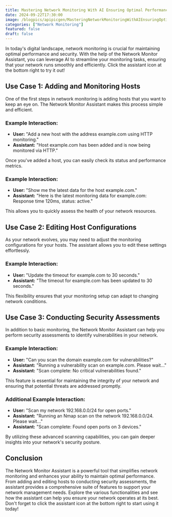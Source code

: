 ```yaml
---
title: Mastering Network Monitoring With AI Ensuring Optimal Performance
date: 2024-09-22T17:30:00
image: /blogpics/apipicgen/MasteringNetworkMonitoringWithAIEnsuringOptimalPerformance-UIKPG9OWG7.jpg
categories: ["Network Monitoring"]
featured: false
draft: false
---
```

In today's digital landscape, network monitoring is crucial for maintaining optimal performance and security. With the help of the Network Monitor Assistant, you can leverage AI to streamline your monitoring tasks, ensuring that your network runs smoothly and efficiently. Click the assistant icon at the bottom right to try it out!

## Use Case 1: Adding and Monitoring Hosts

One of the first steps in network monitoring is adding hosts that you want to keep an eye on. The Network Monitor Assistant makes this process simple and efficient.

### Example Interaction:
- **User:** "Add a new host with the address example.com using HTTP monitoring."
- **Assistant:** "Host example.com has been added and is now being monitored via HTTP."

Once you've added a host, you can easily check its status and performance metrics.

### Example Interaction:
- **User:** "Show me the latest data for the host example.com."
- **Assistant:** "Here is the latest monitoring data for example.com: Response time 120ms, status: active."

This allows you to quickly assess the health of your network resources.

## Use Case 2: Editing Host Configurations

As your network evolves, you may need to adjust the monitoring configurations for your hosts. The assistant allows you to edit these settings effortlessly.

### Example Interaction:
- **User:** "Update the timeout for example.com to 30 seconds."
- **Assistant:** "The timeout for example.com has been updated to 30 seconds."

This flexibility ensures that your monitoring setup can adapt to changing network conditions.

## Use Case 3: Conducting Security Assessments

In addition to basic monitoring, the Network Monitor Assistant can help you perform security assessments to identify vulnerabilities in your network.

### Example Interaction:
- **User:** "Can you scan the domain example.com for vulnerabilities?"
- **Assistant:** "Running a vulnerability scan on example.com. Please wait..."
- **Assistant:** "Scan complete: No critical vulnerabilities found."

This feature is essential for maintaining the integrity of your network and ensuring that potential threats are addressed promptly.

### Additional Example Interaction:
- **User:** "Scan my network 192.168.0.0/24 for open ports."
- **Assistant:** "Running an Nmap scan on the network 192.168.0.0/24. Please wait..."
- **Assistant:** "Scan complete: Found open ports on 3 devices."

By utilizing these advanced scanning capabilities, you can gain deeper insights into your network's security posture.

## Conclusion

The Network Monitor Assistant is a powerful tool that simplifies network monitoring and enhances your ability to maintain optimal performance. From adding and editing hosts to conducting security assessments, the assistant provides a comprehensive suite of features to support your network management needs. Explore the various functionalities and see how the assistant can help you ensure your network operates at its best. Don't forget to click the assistant icon at the bottom right to start using it today!